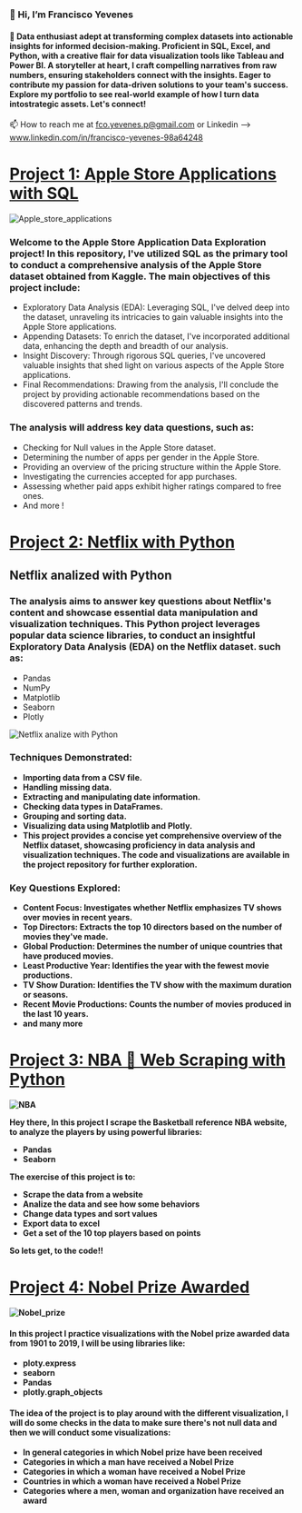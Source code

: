 ### 👋 Hi, I’m Francisco Yevenes
#### 🌱 Data enthusiast adept at transforming complex datasets into actionable insights for informed decision-making. Proficient in SQL, Excel, and Python, with a creative flair for data visualization tools like Tableau and Power BI. A storyteller at heart, I craft compelling narratives from raw numbers, ensuring stakeholders connect with the insights. Eager to contribute my passion for data-driven solutions to your team's success. Explore my portfolio to see real-world example of how I turn data intostrategic assets. Let's connect!
📫 How to reach me at fco.yevenes.p@gmail.com or Linkedin --> www.linkedin.com/in/francisco-yevenes-98a64248




# [Project 1: Apple Store Applications with SQL](https://github.com/Fyevenes90/Apple-Store-Applications---SQL-project)
![Apple_store_applications](https://github.com/Fyevenes90/Francisco-Yevenes---Portfolio/assets/28694631/47b35018-e919-4ffe-8199-0cb51554b7ad)
### Welcome to the Apple Store Application Data Exploration project! In this repository, I've utilized SQL as the primary tool to conduct a comprehensive analysis of the Apple Store dataset obtained from Kaggle. The main objectives of this project include:

* Exploratory Data Analysis (EDA): Leveraging SQL, I've delved deep into the dataset, unraveling its intricacies to gain valuable insights into the Apple Store applications.
* Appending Datasets: To enrich the dataset, I've incorporated additional data, enhancing the depth and breadth of our analysis.
* Insight Discovery: Through rigorous SQL queries, I've uncovered valuable insights that shed light on various aspects of the Apple Store applications.
* Final Recommendations: Drawing from the analysis, I'll conclude the project by providing actionable recommendations based on the discovered patterns and trends.


### The analysis will address key data questions, such as:
* Checking for Null values in the Apple Store dataset.
* Determining the number of apps per gender in the Apple Store.
* Providing an overview of the pricing structure within the Apple Store.
* Investigating the currencies accepted for app purchases.
* Assessing whether paid apps exhibit higher ratings compared to free ones.
* And more !


# [Project 2: Netflix with Python](https://github.com/Fyevenes90/Netflix_python)

## Netflix analized with Python
### The analysis aims to answer key questions about Netflix's content and showcase essential data manipulation and visualization techniques. This Python project leverages popular data science libraries, to conduct an insightful Exploratory Data Analysis (EDA) on the Netflix dataset. such as:
* Pandas
* NumPy
* Matplotlib
* Seaborn
* Plotly
 
![Netflix analize with Python](https://github.com/Fyevenes90/Netflix_python/assets/28694631/14bbb017-9eac-4993-83fd-c4cfdb7fbe2e)
<b>
<b>
### Techniques Demonstrated:

* Importing data from a CSV file.
* Handling missing data.
* Extracting and manipulating date information.
* Checking data types in DataFrames.
* Grouping and sorting data.
* Visualizing data using Matplotlib and Plotly.
* This project provides a concise yet comprehensive overview of the Netflix dataset, showcasing proficiency in data analysis and visualization techniques. The code and visualizations are available in the project repository for further exploration.

### Key Questions Explored:

* Content Focus: Investigates whether Netflix emphasizes TV shows over movies in recent years.
* Top Directors: Extracts the top 10 directors based on the number of movies they've made.
* Global Production: Determines the number of unique countries that have produced movies.
* Least Productive Year: Identifies the year with the fewest movie productions.
* TV Show Duration: Identifies the TV show with the maximum duration or seasons.
* Recent Movie Productions: Counts the number of movies produced in the last 10 years.
* and many more





# [Project 3: NBA 🏀 Web Scraping with Python](https://github.com/Fyevenes90/NBA---Web-Scraping-in-Python-using-Pandas)
![NBA](https://github.com/Fyevenes90/NBA---Web-Scraping-in-Python-using-Pandas/assets/28694631/5741108a-4cc2-4205-8815-330358271ba1)

Hey there, In this project I scrape the Basketball reference NBA website, to analyze the players by using powerful libraries:

* Pandas
* Seaborn

The exercise of this project is to:
* Scrape the data from a website
* Analize the data and see how some behaviors 
* Change data types and sort values
* Export data to excel
* Get a set of the 10 top players based on points

So lets get, to the code!!





# [Project 4: Nobel Prize Awarded ](https://github.com/Fyevenes90/Nobel-Prize_Awarded_from_1901_to_2019)
![Nobel_prize](https://user-images.githubusercontent.com/28694631/172492250-a002abf9-ddf3-4905-93a4-67a6e0f43a53.JPG)

#### In this project I practice visualizations with the Nobel prize awarded data from 1901 to 2019, I will be using libraries like:
  - ploty.express
  - seaborn
  - Pandas
  - plotly.graph_objects

#### The idea of the project is to play around with the different visualization, I will do some checks in the data to make sure there's not null data and then we will conduct some visualizations:
  - In general categories in which Nobel prize have been received
  - Categories in which a man have received a Nobel Prize
  - Categories in which a woman have received a Nobel Prize
  - Countries in which a woman have received a Nobel Prize
  - Categories where a men, woman and organization have received an award



